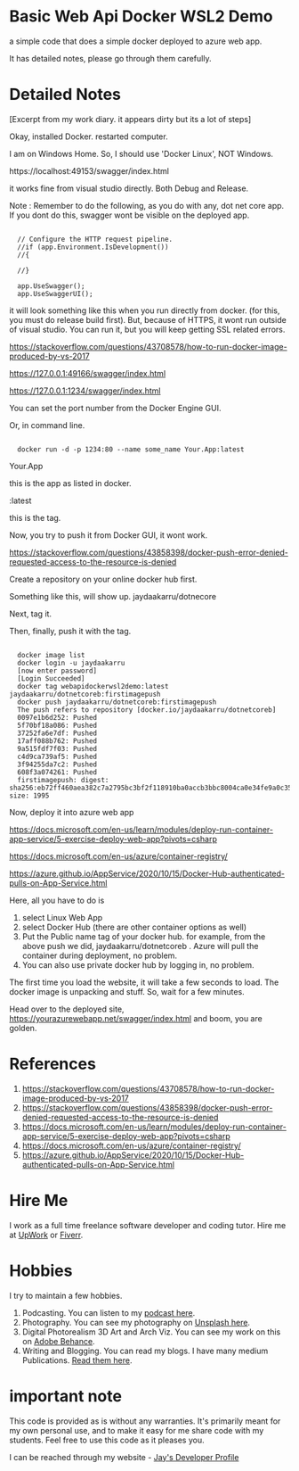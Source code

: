 # Basic Web Api Docker WSL2 Demo

a simple code that does a simple docker deployed to azure web app.

It has detailed notes, please go through them carefully.

# Detailed Notes

[Excerpt from my work diary. it appears dirty but its a lot of steps]

Okay, installed Docker. restarted computer.

I am on Windows Home. So, I should use 'Docker Linux', NOT Windows.

https://localhost:49153/swagger/index.html

it works fine from visual studio directly. Both Debug and Release.

Note : Remember to do the following, as you do with any, dot net core app. If you dont do this, swagger wont be visible on the deployed app.

```

  // Configure the HTTP request pipeline.
  //if (app.Environment.IsDevelopment())
  //{

  //}

  app.UseSwagger();
  app.UseSwaggerUI();

```

it will look something like this when you run directly from docker. (for this, you must do release build first). But, because of HTTPS, it wont run outside of visual studio. You can run it, but you will keep getting SSL related errors.

https://stackoverflow.com/questions/43708578/how-to-run-docker-image-produced-by-vs-2017

https://127.0.0.1:49166/swagger/index.html

https://127.0.0.1:1234/swagger/index.html

You can set the port number from the Docker Engine GUI.

Or, in command line.

```

  docker run -d -p 1234:80 --name some_name Your.App:latest

```

Your.App

this is the app as listed in docker.

:latest

this is the tag.

Now, you try to push it from Docker GUI, it wont work.

https://stackoverflow.com/questions/43858398/docker-push-error-denied-requested-access-to-the-resource-is-denied

Create a repository on your online docker hub first.

Something like this, will show up. jaydaakarru/dotnecore

Next, tag it.

Then, finally, push it with the tag.

```

  docker image list
  docker login -u jaydaakarru
  [now enter password]
  [Login Succeeded]
  docker tag webapidockerwsl2demo:latest jaydaakarru/dotnetcoreb:firstimagepush
  docker push jaydaakarru/dotnetcoreb:firstimagepush
  The push refers to repository [docker.io/jaydaakarru/dotnetcoreb]
  0097e1b6d252: Pushed
  5f70bf18a086: Pushed
  37252fa6e7df: Pushed
  17aff088b762: Pushed
  9a515fdf7f03: Pushed
  c4d9ca739af5: Pushed
  3f94255da7c2: Pushed
  608f3a074261: Pushed
  firstimagepush: digest: sha256:eb72ff460aea382c7a2795bc3bf2f118910ba0accb3bbc8004ca0e34fe9a0c35 size: 1995

```

Now, deploy it into azure web app

https://docs.microsoft.com/en-us/learn/modules/deploy-run-container-app-service/5-exercise-deploy-web-app?pivots=csharp

https://docs.microsoft.com/en-us/azure/container-registry/

https://azure.github.io/AppService/2020/10/15/Docker-Hub-authenticated-pulls-on-App-Service.html

Here, all you have to do is

1. select Linux Web App
1. select Docker Hub (there are other container options as well)
1. Put the Public name tag of your docker hub. for example, from the above push we did, jaydaakarru/dotnetcoreb . Azure will pull the container during deployment, no problem.
1. You can also use private docker hub by logging in, no problem.

The first time you load the website, it will take a few seconds to load. The docker image is unpacking and stuff. So, wait for a few minutes.

Head over to the deployed site, https://yourazurewebapp.net/swagger/index.html and boom, you are golden.

# References

1. https://stackoverflow.com/questions/43708578/how-to-run-docker-image-produced-by-vs-2017
1. https://stackoverflow.com/questions/43858398/docker-push-error-denied-requested-access-to-the-resource-is-denied
1. https://docs.microsoft.com/en-us/learn/modules/deploy-run-container-app-service/5-exercise-deploy-web-app?pivots=csharp
1. https://docs.microsoft.com/en-us/azure/container-registry/
1. https://azure.github.io/AppService/2020/10/15/Docker-Hub-authenticated-pulls-on-App-Service.html

# Hire Me

I work as a full time freelance software developer and coding tutor. Hire me at [UpWork](https://www.upwork.com/fl/vijayasimhabr) or [Fiverr](https://www.fiverr.com/jay_codeguy).

# Hobbies

I try to maintain a few hobbies.

1. Podcasting. You can listen to my [podcast here](https://stories.thechalakas.com/listen-to-podcast/).
1. Photography. You can see my photography on [Unsplash here](https://unsplash.com/@jay_neeruhaaku).
1. Digital Photorealism 3D Art and Arch Viz. You can see my work on this on [Adobe Behance](https://www.behance.net/vijayasimhabr).
1. Writing and Blogging. You can read my blogs. I have many medium Publications. [Read them here](https://medium.com/@vijayasimhabr).

# important note

This code is provided as is without any warranties. It's primarily meant for my own personal use, and to make it easy for me share code with my students. Feel free to use this code as it pleases you.

I can be reached through my website - [Jay's Developer Profile](https://jay-study-nildana.github.io/developerprofile)
